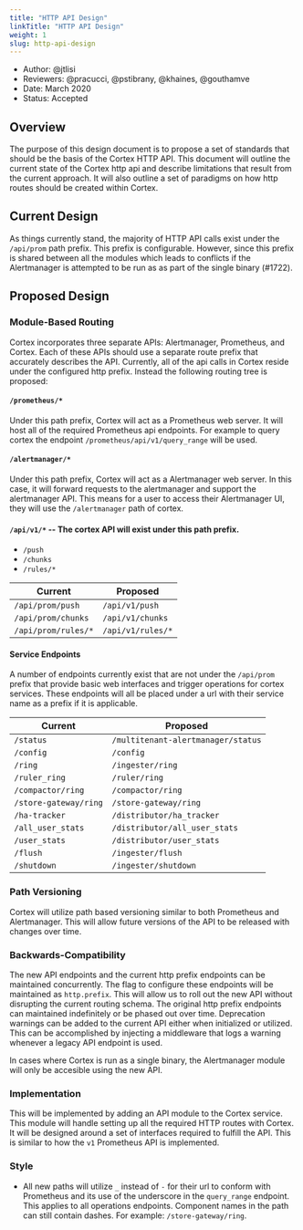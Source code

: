 ```yaml
---
title: "HTTP API Design"
linkTitle: "HTTP API Design"
weight: 1
slug: http-api-design
---
```


- Author: @jtlisi
- Reviewers: @pracucci, @pstibrany, @khaines, @gouthamve
- Date: March 2020
- Status: Accepted

## Overview

The purpose of this design document is to propose a set of standards that should be the basis of the Cortex HTTP API. This document will outline the current state of the Cortex http api and describe limitations that result from the current approach. It will also outline a set of paradigms on how http routes should be created within Cortex.

## Current Design

As things currently stand, the majority of HTTP API calls exist under the `/api/prom` path prefix. This prefix is configurable. However, since this prefix is shared between all the modules which leads to conflicts if the Alertmanager is attempted to be run as as part of the single binary (#1722).

## Proposed Design

### Module-Based Routing

Cortex incorporates three separate APIs: Alertmanager, Prometheus, and Cortex. Each of these APIs should use a separate route prefix that accurately describes the API. Currently, all of the api calls in Cortex reside under the configured http prefix. Instead the following routing tree is proposed:

#### `/prometheus/*`

Under this path prefix, Cortex will act as a Prometheus web server. It will host all of the required Prometheus api endpoints. For example to query cortex the endpoint `/prometheus/api/v1/query_range` will be used.

#### `/alertmanager/*`

Under this path prefix, Cortex will act as a Alertmanager web server. In this case, it will forward requests to the alertmanager and support the alertmanager API. This means for a user to access their Alertmanager UI, they will use the `/alertmanager` path of cortex.

#### `/api/v1/*` -- The cortex API will exist under this path prefix.

- `/push`
- `/chunks`
- `/rules/*`

| Current             | Proposed          |
| ------------------- | ----------------- |
| `/api/prom/push`    | `/api/v1/push`    |
| `/api/prom/chunks`  | `/api/v1/chunks`  |
| `/api/prom/rules/*` | `/api/v1/rules/*` |

#### Service Endpoints

A number of endpoints currently exist that are not under the `/api/prom` prefix that provide basic web interfaces and trigger operations for cortex services. These endpoints will all be placed under a url with their service name as a prefix if it is applicable.

| Current               | Proposed                           |
| --------------------- | ---------------------------------- |
| `/status`             | `/multitenant-alertmanager/status` |
| `/config`             | `/config`                          |
| `/ring`               | `/ingester/ring`                   |
| `/ruler_ring`         | `/ruler/ring`                      |
| `/compactor/ring`     | `/compactor/ring`                  |
| `/store-gateway/ring` | `/store-gateway/ring`              |
| `/ha-tracker`         | `/distributor/ha_tracker`          |
| `/all_user_stats`     | `/distributor/all_user_stats`      |
| `/user_stats`         | `/distributor/user_stats`          |
| `/flush`              | `/ingester/flush`                  |
| `/shutdown`           | `/ingester/shutdown`               |

### Path Versioning

Cortex will utilize path based versioning similar to both Prometheus and Alertmanager. This will allow future versions of the API to be released with changes over time.

### Backwards-Compatibility

The new API endpoints and the current http prefix endpoints can be maintained concurrently. The flag to configure these endpoints will be maintained as `http.prefix`. This will allow us to roll out the new API without disrupting the current routing schema. The original http prefix endpoints can maintained indefinitely or be phased out over time. Deprecation warnings can be added to the current API either when initialized or utilized. This can be accomplished by injecting a middleware that logs a warning whenever a legacy API endpoint is used.

In cases where Cortex is run as a single binary, the Alertmanager module will only be accesible using the new API.

### Implementation

This will be implemented by adding an API module to the Cortex service. This module will handle setting up all the required HTTP routes with Cortex. It will be designed around a set of interfaces required to fulfill the API. This is similar to how the `v1` Prometheus API is implemented.

### Style

- All new paths will utilize `_` instead of `-` for their url to conform with Prometheus and its use of the underscore in the `query_range` endpoint. This applies to all operations endpoints. Component names in the path can still contain dashes. For example: `/store-gateway/ring`.
